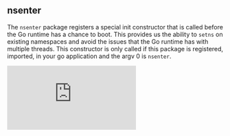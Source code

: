 ## nsenter

The `nsenter` package registers a special init constructor that is called before the Go runtime has 
a chance to boot.  This provides us the ability to `setns` on existing namespaces and avoid the issues
that the Go runtime has with multiple threads.  This constructor is only called if this package is 
registered, imported, in your go application and the argv 0 is `nsenter`.


[![Analytics](https://kubernetes-site.appspot.com/UA-36037335-10/GitHub/Godeps/_workspace/src/github.com/docker/libcontainer/namespaces/nsenter/README.md?pixel)]()
